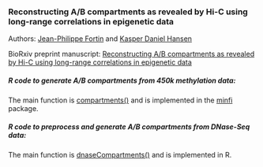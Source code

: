 ### Reconstructing A/B compartments as revealed by Hi-C using long-range correlations in epigenetic data

Authors: [Jean-Philippe Fortin](mailto:zerbino@ebi.ac.uk) and [Kasper Daniel Hansen](mailto:khansen@jhsph.edu)

BioRxiv preprint manuscript: 
[Reconstructing A/B compartments as revealed by Hi-C using long-range correlations in epigenetic data](http://biorxiv.org/content/early/2015/06/03/019000)

##### R code to generate A/B compartments from 450k methylation data:

The main function is [compartments()](https://github.com/kasperdanielhansen/minfi/blob/master/R/compartments.R) and is implemented in the [minfi](https://github.com/kasperdanielhansen/minfi) package.

##### R code to preprocess and generate A/B compartments from DNase-Seq data:

The main function is [dnaseCompartments()](https://github.com/Jfortin1/compartments_repro/blob/master/R/dnaseCompartments.R) and is implemented in R.

